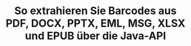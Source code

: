---
############################# Static ############################
layout: "auto-gen-gist"
draft: false
path: "de/parser/java/extract/barcode/docx/"
otherformats: DOC DOT DOCM DOTX DOTM TXT ODT OTT RTF PDF XHTML MHTML MD XML EPUB FB2 CHM XLS XLT XLSX XLSM XLSB XLTX XLTM ODS CSV OTS XLA XLAM PPT PPTX  PPS POT PPSX PPTM POTX PPSM ODP OTP PST OST EML EMLX MSG ONE 

############################# Head ############################
head_title: "Extrahieren Sie Barcodes aus Excel, Word, PDF und anderen Dokumenten über die Java-API"
head_description: "GroupDocs.Parser Java API ermöglicht es Softwareentwicklern, Barcodes aus PDF-, MS Excel-, Word-, PowerPoint-, Outlook-, OneNote- und weiteren Dokumenten in Java-Apps zu extrahieren."

############################# Header ############################
title: "So extrahieren Sie Barcodes aus PDF, DOCX, PPTX, EML, MSG, XLSX und EPUB über die Java-API"
description: "GroupDocs.Parser Java API ermöglicht Softwareentwicklern, Barcodes aus PDF, Word (DOC, DOCX), Excel (XLS, XLSX), PowerPoint (PPT, PPTX), Outlook (EML, MSG) und vielen anderen Seitenbereichen von Dokumenten zu extrahieren."

######################### Download Button #######################
button:
    enable: true

############################# About ############################
about:
    enable: true
    title: "Erfahren Sie, wie Sie Barcodes aus Excel, Word, PDF und anderen Dokumenten über Java extrahieren können."
    content: |
       Das Barcode-Bild besteht aus einer Reihe paralleler schwarzer Linien und weißer Zwischenräume unterschiedlicher Breite, die verwendet werden können, um Informationen in ein visuelles Muster zu codieren. Es wurde in den 1970er Jahren eingeführt und ist heute ein universeller Bestandteil kommerzieller Unternehmen. GroupDocs.Parser für Java ist eine leistungsstarke API, mit der Softwareprogrammierer Anwendungen zum Parsen verschiedener Arten von Dokumenten erstellen und daraus Text, Bilder und Barcodes extrahieren können. Es hat Unterstützung für einige der gängigsten Dokumententypen wie PDF, E-Mails, E-Books, Microsoft Office-Formate enthalten: Word (DOC, DOCX), PowerPoint (PPT, PPTX), Excel (XLS, XLSX), E-Mails (EML, MSG ) Formate und viele mehr. Die Java-API bietet Unterstützung für mehrere wichtige Funktionen im Zusammenhang mit der Dokumentenanalyse und Datenextraktion, wie z Bilder und vieles mehr. 

############################# content ############################
steps:
    enable: true
    block:
    - title_left: "So extrahieren Sie Barcodes aus DOCX-Dokumenten über Java"
      content_left: |
       GroupDocs.Parser Java API gibt Programmierern die Möglichkeit, Strichcodes einfach aus DOCX-Dokumenten zu extrahieren. Das folgende Java-Codebeispiel zeigt, wie Sie Barcode-Bilder innerhalb eines DOCX-Dokuments mit minimalem Aufwand und minimalen Kosten extrahieren. 

      title_right: "Extrahieren Sie Barcodes aus Dokumenten über Java"
      content_right: |
        * Erstellen Sie eine Instanz von [Parser](https://apireference.groupdocs.com/parser/java/com.groupdocs.parser/Parser)
        * Überprüfen Sie, ob die Barcode-Extraktion unterstützt wird
        * Rufen Sie die Methode [GetBarcodes](https://apireference.groupdocs.com/parser/java/com.groupdocs.parser/Parser#getBarcodes()) auf, um alle Barcodes aus dem gesamten Dokument zu extrahieren.
        * Iterieren Sie über Barcodes im Dokument
        * Drucken Sie alle Barcodes und ihren Wert

      gisthash: "bb2393a5db93e1795d41d908ad23e158"
      gistfile: "barcode_extraction_form_documents.java"

    - title_left: "Rufen Sie Barcodes von der Seite DOCX des Dokuments über Java ab"
      content_left: |
       GroupDocs.Parser Java ermöglicht Softwareentwicklern das einfache Parsen und Abrufen von Barcodes von der Seite eines DOCX-Dokuments. Der folgende Java-Code zeigt, wie die Barcode-Extraktion von einer bestimmten Dokumentseite innerhalb eines DOCX-Dokuments erreicht werden kann.

      title_right: "So erhalten Sie einen Barcode von einer Dateiseite"
      content_right: |
        * Erstellen Sie eine Instanz von [Parser](https://apireference.groupdocs.com/parser/java/com.groupdocs.parser/Parser)
        * Überprüfen Sie das Dokument auf Unterstützung für die Barcode-Extraktion
        * Rufen Sie die Methode [GetBarcodes](https://apireference.groupdocs.com/parser/java/com.groupdocs.parser/Parser#getBarcodes(int)) auf, um alle Barcodes von der zweiten Seite des Dokuments zu extrahieren.
        * Iterieren Sie über Seiten für Barcodes
        * Seitenzahl und Barcodewert drucken
     
      gisthash: "ff09980eef6df60d5a3272b91b5607cf"
      gistfile: "barcodes_extraction_form_documents_page.java"
      
    - title_left: "So extrahieren Sie Barcodes aus dem Seitenbereich für DOCX-Dokumente"
      content_left: |
       GroupDocs.Parser Java API unterstützt die einfache Extraktion von Barcodes aus DOCX-Dokumenten. Das folgende Java-Codebeispiel zeigt, wie die Barcode-Extraktion aus einem DOCX-Dokumentseitenbereich durchgeführt wird.

      title_right: "Barcode aus einem Dateiseitenbereich über Java extrahieren"
      content_right: |
        * Erstellen Sie eine Instanz von [Parser](https://apireference.groupdocs.com/parser/java/com.groupdocs.parser/Parser)
        * Passen Sie die Erstellung von Optionen an, die für die Barcode-Extraktion verwendet werden können
        * Überprüfen Sie das Dokument auf Unterstützung für die Barcode-Extraktion
        * Rufen Sie die Methode [GetBarcodes](https://apireference.groupdocs.com/parser/java/com.groupdocs.parser/Parser#getBarcodes(int)) auf, um alle Barcodes von der zweiten Seite des Dokuments zu extrahieren.
        * Iterieren Sie über Barcodes im Dokument
        * Seitenzahl und Barcodewert drucken
     
      gisthash: "1737589e775a06a6300245cea525dac0"
      gistfile: "barcodes_extraction_from_documents_page_area.java"

    - title_left: "System Anforderungen"
      content_left: |
        GroupDocs.Parser für Java wird auf allen wichtigen Plattformen und Betriebssystemen unterstützt. Es kann Dokumente in Microsoft Word, Excel, PowerPoint, Outlook, OpenOffice und über 50 anderen Formaten erstellen. Um einen vollständigen Leitfaden zu den Systemanforderungen zu erhalten, besuchen Sie bitte die Systemanforderungen, bevor Sie den folgenden Code ausführen. Stellen Sie bitte sicher, dass die folgenden Voraussetzungen auf Ihrem System installiert sind:
        * Betriebssysteme: Microsoft Windows, Linux, MacOS
        * Unterstützung für Java-Versionen: J2SE 7.0 (1.7), J2SE 8.0 (1.8) oder höher
        * Holen Sie sich die neueste Version der GroupDocs.Parser-Java-APIs von GroupDocs [Repository](https://repository.groupdocs.com/webapp/#/artifacts/browse/tree/General/repo/com/groupdocs/groupdocs-parser)
        
      title_right: "Warum GroupDocs.Parser verwenden"
      content_right: |
        * Extrahieren Sie einen einfachen Text aus einem der unterstützten Dokumente.
        * Unterstützung zum Extrahieren von Inhaltsverzeichnissen
        * Extrahieren Sie formatierten Text, Metadaten, Bilder, Container und Anhänge.
        * Dokumente parsen über benutzerdefinierte Vorlagen.
        * Suchen Sie Text mit Schlüsselwörtern oder regulären Ausdrücken.
        * Unterstützung für die Extraktion von strukturiertem Text
        * Inhaltsverzeichnis für einige unterstützte Dokumentformate extrahieren.
        * Analysieren Sie Formulardaten aus PDF-Dokumenten.

demos:
    enable: true
        

more_formats:
    enable: true


back_to_top:
    enable: true
---